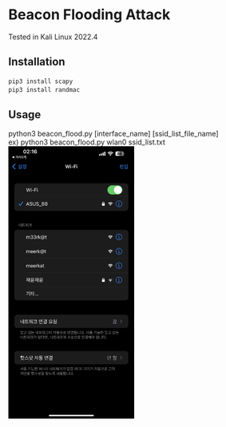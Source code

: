 # Beacon Flooding Attack
Tested in Kali Linux 2022.4  

## Installation
```sh
pip3 install scapy
pip3 install randmac
```

## Usage
python3 beacon_flood.py [interface_name] [ssid_list_file_name]  
ex) python3 beacon_flood.py wlan0 ssid_list.txt  
<img src="./beacon_flood.png" width="50%" height="50%"/>
